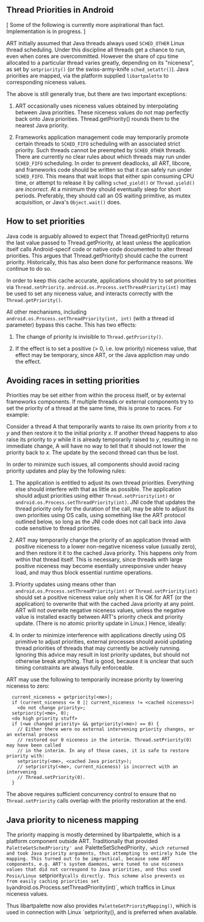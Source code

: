 Thread Priorities in Android
----------------------------

[ Some of the following is currently more aspirational than fact. Implementation is in progress. ]

ART initially assumed that Java threads always used `SCHED_OTHER` Linux thread scheduling. Under
this discipline all threads get a chance to run, even when cores are overcommitted. However the
share of cpu time allocated to a particular thread varies greatly, depending on its "niceness",
as set by `setpriority()` (or the swiss-army-knife `sched_setattr()`). Java priorities are mapped,
via the platform supplied `libartpalette` to corresponding niceness values.

The above is still generally true, but there are two important exceptions:

1. ART occasionally uses niceness values obtained by interpolating between Java priorities.
   These niceness values do not map perfectly back onto Java priorities. Thread.getPriority()
   rounds them to the nearest Java priority.

2. Frameworks application management code may temporarily promote certain threads to `SCHED_FIFO`
   scheduling with an associated strict priority. Such threads cannot be preempted by
   `SCHED_OTHER` threads. There are currently no clear rules about which threads may run under
   `SCHED_FIFO` scheduling. In order to prevent deadlocks, all ART, libcore, and frameworks code
   should be written so that it can safely run under `SCHED_FIFO`. This means that wait loops that
   either spin consuming CPU time, or attempt to release it by calling `sched_yield()` or
   `Thread.yield()` are *incorrect*. At a minimum they should eventually sleep for short periods.
   Preferably, they should call an OS waiting primitive, as mutex acquisition, or Java's
   `Object.wait()` does.

How to set priorities
---------------------

Java code is arguably allowed to expect that Thread.getPriority() returns the last value passed to
Thread.getPriority, at least unless the application itself calls Android-specif code or native
code documented to alter thread priorities. This argues that Thread.getPriority() should cache the
current priority. Historically, this has also been done for performance reasons. We continue to do
so.

In order to keep this cache accurate, applications should try to set priorities via
`Thread.setPriority`. `android.os.Process.setThreadPriority(int)` may be used to set any niceness
value, and interacts correctly with the `Thread.getPriority()`.

All other mechanisms, including `android.os.Process.setThreadPriority(int, int)` (with a thread id
parameter) bypass this cache. This has two effects:

1. The change of priority is invisible to `Thread.getPriority()`.

2. If the effect is to set a positive (> 0, i.e. low priority) niceness value, that effect may be
   temporary, since ART, or the Java appliction may undo the effect.

Avoiding races in setting priorities
------------------------------------

Priorities may be set either from within the process itself, or by external frameworks components.
If multiple threads or external components try to set the priority of a thread at the same time,
this is prone to races. For example:

Consider a thread A that temporarily wants to raise its own priority from *x* to *y* and then
restore it to the initial priority *x*. If another thread happens to also raise its priority to
*y* while it is already temporarily raised to *y*, resulting in no immediate change, A will have
no way to tell that it should not lower the priority back to *x*. The update by the second thread
can thus be lost.

In order to minimize such issues, all components should avoid racing priority updates and play by
the following rules:

1. The application is entitled to adjust its own thread priorities. Everything else should
   interfere with that as little as possible. The application should adjust priorities using
   either `Thread.setPriority(int)` or `android.os.Process.setThreadPriority(int)`. JNI code that
   updates the thread priority only for the duration of the call, may be able to adjust its
   own priorities using OS calls, using something like the ART protocol outlined below,
   so long as the JNI code does not call back into Java code sensitive to thread priorities.

2. ART may temporarily change the priority of an application thread with positive niceness to a
   lower non-negative niceness value (usually zero), and then restore it it to the cached Java
   priority.  This happens only from within that thread itself.  This is necessary, since threads
   with large positive niceness may become esentially unresponsive under heavy load, and may thus
   block essential runtime operations.

3. Priority updates using means other than `android.os.Process.setThreadPriority(int)` or
   `Thread.setPriority(int)` should set a positive niceness value only when it is OK for ART (or
   the application) to overwrite that with the cached Java priority at any point. ART will not
   overwite negative niceness values, unless the negative value is installed exactly between ART's
   priority check and priority update. (There is no atomic priority update in Linux.) Hence,
   ideally:

4. In order to minimize interference with applications directly using OS primitive to
   adjust priorities, external processes should avoid updating thread priorities of threads
   that may currently be actively running. Ignoring this advice may result in lost priority
   updates, but should not otherwise break anything. That is good, because it is unclear
   that such timing constraints are always fully enforceable.

ART may use the following to temporarily increase priority by lowering niceness to zero:

```
  current_niceness = getpriority(<me>);
  if (current_niceness <= 0 || current_niceness != <cached niceness>)
    <do not change priority>;
  setpriority(<me>, 0);
  <do high priority stuff>
  if (<we changed priority> && getpriority(<me>) == 0) {
    // Either there were no external intervening priority changes, or an external process
    // restored our 0 niceness in the interim. Thread.setPriority(0) may have been called
    // in the interim. In any of those cases, it is safe to restore priority with:
    setpriority(<me>, <cached Java priority>);
    // setpriority(<me>, current_niceness) is incorrect with an intervening
    // Thread.setPriority(0).
  }
```

The above requires sufficient concurrency control to ensure that no ```Thread.setPriority```
calls overlap with the priority restoration at the end.

Java priority to niceness mapping
---------------------------------

The priority mapping is mostly determined by libartpalette, which is a platform component
outside ART. Traditionally that provided `PaletteGetSchedPriority' and `PaletteSetSchedPriority`,
which returned and took Java priority arguments, thus attempting to entirely hide the mapping.
This turned out to be impractical, because some ART components, e.g. ART's system daemons,
were tuned to use niceness values that did not correspond to Java priorities, and thus used
Posix/Linux `setpriority` calls directly. This scheme also prevents us from easily caching
priorities set by `android.os.Process.setThreadPriority(int)`, which traffics in Linux niceness
values.

Thus libartpalette now also provides `PaletteGetPriorityMapping()`, which is used in connection
with Linux `setpriority(), and is preferred when available.
